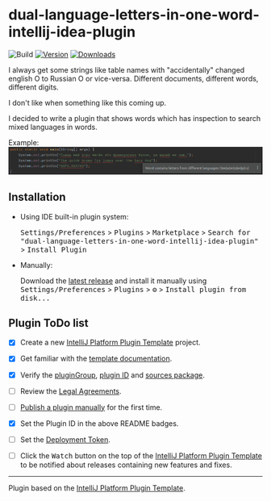 # dual-language-letters-in-one-word-intellij-idea-plugin

![Build](https://github.com/pronchakov/dual-language-letters-in-one-word-intellij-idea-plugin/workflows/Build/badge.svg)
[![Version](https://img.shields.io/jetbrains/plugin/v/PLUGIN_ID.svg)](https://plugins.jetbrains.com/plugin/com.github.pronchakov.mixed-languages-detector)
[![Downloads](https://img.shields.io/jetbrains/plugin/d/PLUGIN_ID.svg)](https://plugins.jetbrains.com/plugin/com.github.pronchakov.mixed-languages-detector)

<!-- Plugin description -->
I always get some strings like table names with "accidentally" changed english O to Russian О or vice-versa.
Different documents, different words, different digits.

I don't like when something like this coming up.

I decided to write a plugin that shows words which has inspection to search mixed languages in words.

Example: 
![](./example.png)

<!-- Plugin description end -->

## Installation

- Using IDE built-in plugin system:
  
  <kbd>Settings/Preferences</kbd> > <kbd>Plugins</kbd> > <kbd>Marketplace</kbd> > <kbd>Search for "dual-language-letters-in-one-word-intellij-idea-plugin"</kbd> >
  <kbd>Install Plugin</kbd>
  
- Manually:

  Download the [latest release](https://github.com/pronchakov/dual-language-letters-in-one-word-intellij-idea-plugin/releases/latest) and install it manually using
  <kbd>Settings/Preferences</kbd> > <kbd>Plugins</kbd> > <kbd>⚙️</kbd> > <kbd>Install plugin from disk...</kbd>

## Plugin ToDo list
- [x] Create a new [IntelliJ Platform Plugin Template][template] project.
- [x] Get familiar with the [template documentation][template].
- [x] Verify the [pluginGroup](/gradle.properties), [plugin ID](/src/main/resources/META-INF/plugin.xml) and [sources package](/src/main/kotlin).
- [ ] Review the [Legal Agreements](https://plugins.jetbrains.com/docs/marketplace/legal-agreements.html).
- [ ] [Publish a plugin manually](https://plugins.jetbrains.com/docs/intellij/publishing-plugin.html?from=IJPluginTemplate) for the first time.
- [x] Set the Plugin ID in the above README badges.
- [ ] Set the [Deployment Token](https://plugins.jetbrains.com/docs/marketplace/plugin-upload.html).
- [ ] Click the <kbd>Watch</kbd> button on the top of the [IntelliJ Platform Plugin Template][template] to be notified about releases containing new features and fixes.


---
Plugin based on the [IntelliJ Platform Plugin Template][template].

[template]: https://github.com/JetBrains/intellij-platform-plugin-template
